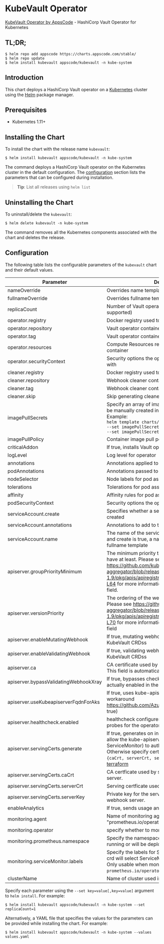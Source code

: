 # KubeVault Operator

[KubeVault Operator by AppsCode](https://github.com/kubevault/operator) - HashiCorp Vault Operator for Kubernetes

## TL;DR;

```console
$ helm repo add appscode https://charts.appscode.com/stable/
$ helm repo update
$ helm install kubevault appscode/kubevault -n kube-system
```

## Introduction

This chart deploys a HashiCorp Vault operator on a [Kubernetes](http://kubernetes.io) cluster using the [Helm](https://helm.sh) package manager.

## Prerequisites

- Kubernetes 1.11+

## Installing the Chart

To install the chart with the release name `kubevault`:

```console
$ helm install kubevault appscode/kubevault -n kube-system
```

The command deploys a HashiCorp Vault operator on the Kubernetes cluster in the default configuration. The [configuration](#configuration) section lists the parameters that can be configured during installation.

> **Tip**: List all releases using `helm list`

## Uninstalling the Chart

To uninstall/delete the `kubevault`:

```console
$ helm delete kubevault -n kube-system
```

The command removes all the Kubernetes components associated with the chart and deletes the release.
## Configuration

The following table lists the configurable parameters of the `kubevault` chart and their default values.

|               Parameter               |                                                                                                                                                                        Description                                                                                                                                                                        |                                Default                                |
|---------------------------------------|-----------------------------------------------------------------------------------------------------------------------------------------------------------------------------------------------------------------------------------------------------------------------------------------------------------------------------------------------------------|-----------------------------------------------------------------------|
| nameOverride                          | Overrides name template                                                                                                                                                                                                                                                                                                                                   | `""`                                                                  |
| fullnameOverride                      | Overrides fullname template                                                                                                                                                                                                                                                                                                                               | `""`                                                                  |
| replicaCount                          | Number of Vault operator replicas to create (only 1 is supported)                                                                                                                                                                                                                                                                                         | `1`                                                                   |
| operator.registry                     | Docker registry used to pull Vault operator image                                                                                                                                                                                                                                                                                                         | `kubevault`                                                           |
| operator.repository                   | Vault operator container image                                                                                                                                                                                                                                                                                                                            | `kubevault`                                                           |
| operator.tag                          | Vault operator container image tag                                                                                                                                                                                                                                                                                                                        | `v0.4.0-beta.0`                                                       |
| operator.resources                    | Compute Resources required by the operator container                                                                                                                                                                                                                                                                                                      | `{"requests":{"cpu":"100m"}}`                                         |
| operator.securityContext              | Security options the operator container should run with                                                                                                                                                                                                                                                                                                   | `{}`                                                                  |
| cleaner.registry                      | Docker registry used to pull Webhook cleaner image                                                                                                                                                                                                                                                                                                        | `appscode`                                                            |
| cleaner.repository                    | Webhook cleaner container image                                                                                                                                                                                                                                                                                                                           | `kubectl`                                                             |
| cleaner.tag                           | Webhook cleaner container image tag                                                                                                                                                                                                                                                                                                                       | `v1.16`                                                               |
| cleaner.skip                          | Skip generating cleaner YAML                                                                                                                                                                                                                                                                                                                              | `false`                                                               |
| imagePullSecrets                      | Specify an array of imagePullSecrets. Secrets must be manually created in the namespace. <br> Example: <br> `helm template charts/kubevault \` <br> `--set imagePullSecrets[0].name=sec0 \` <br> `--set imagePullSecrets[1].name=sec1`                                                                                                                    | `[]`                                                                  |
| imagePullPolicy                       | Container image pull policy                                                                                                                                                                                                                                                                                                                               | `IfNotPresent`                                                        |
| criticalAddon                         | If true, installs Vault operator as critical addon                                                                                                                                                                                                                                                                                                        | `false`                                                               |
| logLevel                              | Log level for operator                                                                                                                                                                                                                                                                                                                                    | `3`                                                                   |
| annotations                           | Annotations applied to operator deployment                                                                                                                                                                                                                                                                                                                | `{}`                                                                  |
| podAnnotations                        | Annotations passed to operator pod(s).                                                                                                                                                                                                                                                                                                                    | `{}`                                                                  |
| nodeSelector                          | Node labels for pod assignment                                                                                                                                                                                                                                                                                                                            | `{"beta.kubernetes.io/arch":"amd64","beta.kubernetes.io/os":"linux"}` |
| tolerations                           | Tolerations for pod assignment                                                                                                                                                                                                                                                                                                                            | `[]`                                                                  |
| affinity                              | Affinity rules for pod assignment                                                                                                                                                                                                                                                                                                                         | `{}`                                                                  |
| podSecurityContext                    | Security options the operator pod should run with.                                                                                                                                                                                                                                                                                                        | `{"fsGroup":65535}`                                                   |
| serviceAccount.create                 | Specifies whether a service account should be created                                                                                                                                                                                                                                                                                                     | `true`                                                                |
| serviceAccount.annotations            | Annotations to add to the service account                                                                                                                                                                                                                                                                                                                 | `{}`                                                                  |
| serviceAccount.name                   | The name of the service account to use. If not set and create is true, a name is generated using the fullname template                                                                                                                                                                                                                                    | `""`                                                                  |
| apiserver.groupPriorityMinimum        | The minimum priority the webhook api group should have at least. Please see https://github.com/kubernetes/kube-aggregator/blob/release-1.9/pkg/apis/apiregistration/v1beta1/types.go#L58-L64 for more information on proper values of this field.                                                                                                         | `10000`                                                               |
| apiserver.versionPriority             | The ordering of the webhook api inside of the group. Please see https://github.com/kubernetes/kube-aggregator/blob/release-1.9/pkg/apis/apiregistration/v1beta1/types.go#L66-L70 for more information on proper values of this field                                                                                                                      | `15`                                                                  |
| apiserver.enableMutatingWebhook       | If true, mutating webhook is configured for KubeVault CRDss                                                                                                                                                                                                                                                                                               | `true`                                                                |
| apiserver.enableValidatingWebhook     | If true, validating webhook is configured for KubeVault CRDss                                                                                                                                                                                                                                                                                             | `true`                                                                |
| apiserver.ca                          | CA certificate used by the Kubernetes api server. This field is automatically assigned by the operator.                                                                                                                                                                                                                                                   | `not-ca-cert`                                                         |
| apiserver.bypassValidatingWebhookXray | If true, bypasses checks that validating webhook is actually enabled in the Kubernetes cluster.                                                                                                                                                                                                                                                           | `false`                                                               |
| apiserver.useKubeapiserverFqdnForAks  | If true, uses kube-apiserver FQDN for AKS cluster to workaround https://github.com/Azure/AKS/issues/522 (default true)                                                                                                                                                                                                                                    | `true`                                                                |
| apiserver.healthcheck.enabled         | healthcheck configures the readiness and liveliness probes for the operator pod.                                                                                                                                                                                                                                                                          | `false`                                                               |
| apiserver.servingCerts.generate       | If true, generates on install/upgrade the certs that allow the kube-apiserver (and potentially ServiceMonitor) to authenticate operators pods. Otherwise specify certs in `apiserver.servingCerts.{caCrt, serverCrt, serverKey}`. See also: [example terraform](https://github.com/kubevault/installer/blob/master/charts/kubevault/example-terraform.tf) | `true`                                                                |
| apiserver.servingCerts.caCrt          | CA certficate used by serving certificate of webhook server.                                                                                                                                                                                                                                                                                              | `""`                                                                  |
| apiserver.servingCerts.serverCrt      | Serving certficate used by webhook server.                                                                                                                                                                                                                                                                                                                | `""`                                                                  |
| apiserver.servingCerts.serverKey      | Private key for the serving certificate used by webhook server.                                                                                                                                                                                                                                                                                           | `""`                                                                  |
| enableAnalytics                       | If true, sends usage analytics                                                                                                                                                                                                                                                                                                                            | `true`                                                                |
| monitoring.agent                      | Name of monitoring agent (either "prometheus.io/operator" or "prometheus.io/builtin")                                                                                                                                                                                                                                                                     | `"none"`                                                              |
| monitoring.operator                   | specify whether to monitor Vault operator                                                                                                                                                                                                                                                                                                                 | `false`                                                               |
| monitoring.prometheus.namespace       | Specify the namespace where Prometheus server is running or will be deployed.                                                                                                                                                                                                                                                                             | `""`                                                                  |
| monitoring.serviceMonitor.labels      | Specify the labels for ServiceMonitor. Prometheus crd will select ServiceMonitor using these labels. Only usable when monitoring agent is `prometheus.io/operator`.                                                                                                                                                                                       | `{}`                                                                  |
| clusterName                           | Name of cluster used in a multi-cluster setup                                                                                                                                                                                                                                                                                                             | ``                                                                    |


Specify each parameter using the `--set key=value[,key=value]` argument to `helm install`. For example:

```console
$ helm install kubevault appscode/kubevault -n kube-system --set replicaCount=1
```

Alternatively, a YAML file that specifies the values for the parameters can be provided while
installing the chart. For example:

```console
$ helm install kubevault appscode/kubevault -n kube-system --values values.yaml
```
